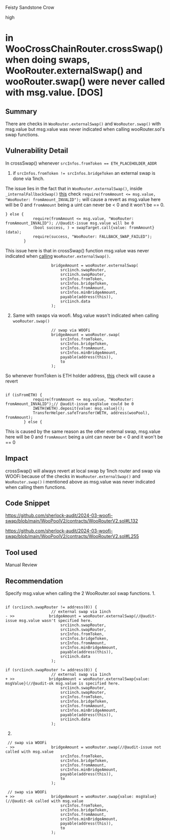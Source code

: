 Feisty Sandstone Crow

high

# in WooCrossChainRouter.crossSwap() when doing swaps, WooRouter.externalSwap() and wooRouter.swap() were never called with msg.value. [DOS]

## Summary
There are checks in `WooRouter.externalSwap()` and `WooRouter.swap()` with msg.value but msg.value was never indicated when calling wooRouter.sol's swap functions.
## Vulnerability Detail
In crossSwap() whenever `srcInfos.fromToken == ETH_PLACEHOLDER_ADDR` 

1. if `srcInfos.fromToken != srcInfos.bridgeToken` an external swap is done via 1inch. 

The issue lies in the fact that in `WooRouter.externalSwap()`, inside `_internalFallbackSwap()` [this](https://github.com/sherlock-audit/2024-03-woofi-swap/blob/main/WooPoolV2/contracts/WooRouterV2.sol#L255) check `require(fromAmount <= msg.value, "WooRouter: fromAmount_INVALID");`  will cause a revert as msg.value here will be 0 and `fromAmount` being a uint can never be < 0 and it won't be == 0.
```solidity
} else {
            require(fromAmount <= msg.value, "WooRouter: fromAmount_INVALID"); //@audit-issue msg.value will be 0
            (bool success, ) = swapTarget.call{value: fromAmount}(data);
            require(success, "WooRouter: FALLBACK_SWAP_FAILED");
        }
```
This issue here is that in crossSwap() function msg.value was never indicated when [calling](https://github.com/sherlock-audit/2024-03-woofi-swap/blob/main/WooPoolV2/contracts/CrossChain/WooCrossChainRouterV4.sol#L101-L110) `WooRouter.externalSwap()`.
```solidity
                    bridgeAmount = wooRouter.externalSwap(
                        src1inch.swapRouter,
                        src1inch.swapRouter,
                        srcInfos.fromToken,
                        srcInfos.bridgeToken,
                        srcInfos.fromAmount,
                        srcInfos.minBridgeAmount,
                        payable(address(this)),
                        src1inch.data
                    );
```

2. Same with swaps via woofi. Msg.value wasn't indicated when calling `wooRouter.swap()` 
```solidity
                    // swap via WOOFi
                    bridgeAmount = wooRouter.swap(
                        srcInfos.fromToken,
                        srcInfos.bridgeToken,
                        srcInfos.fromAmount,
                        srcInfos.minBridgeAmount,
                        payable(address(this)),
                        to
                    );
```


So whenever fromToken is ETH holder address, [this](https://github.com/sherlock-audit/2024-03-woofi-swap/blob/main/WooPoolV2/contracts/WooRouterV2.sol#L132) check will cause a revert
```solidity

if (isFromETH) {
            require(fromAmount <= msg.value, "WooRouter: fromAmount_INVALID");// @audit-issue msgValue could be 0
            IWETH(WETH).deposit{value: msg.value}();
            TransferHelper.safeTransfer(WETH, address(wooPool), fromAmount);
        } else {
```
This is caused by the same reason as the other external swap, msg.value here will be 0 and `fromAmount` being a uint can never be < 0 and it won't be == 0

## Impact
crossSwap() will always revert at local swap by 1inch router and swap via WOOFi because of  the checks in `WooRouter.externalSwap()` and `WooRouter.swap()` i mentioned above as msg.value was never indicated when calling them functions.

## Code Snippet
https://github.com/sherlock-audit/2024-03-woofi-swap/blob/main/WooPoolV2/contracts/WooRouterV2.sol#L132

https://github.com/sherlock-audit/2024-03-woofi-swap/blob/main/WooPoolV2/contracts/WooRouterV2.sol#L255
## Tool used

Manual Review

## Recommendation
Specify msg.value when calling the 2 WooRouter.sol swap functions.
1. 
```solidity

if (src1inch.swapRouter != address(0)) {
                    // external swap via 1inch
- >>               bridgeAmount = wooRouter.externalSwap(//@audit-issue msg.value wasn't specified here.
                        src1inch.swapRouter,
                        src1inch.swapRouter,
                        srcInfos.fromToken,
                        srcInfos.bridgeToken,
                        srcInfos.fromAmount,
                        srcInfos.minBridgeAmount,
                        payable(address(this)),
                        src1inch.data
                    );
```

```solidity
if (src1inch.swapRouter != address(0)) {
                    // external swap via 1inch
+ >>               bridgeAmount = wooRouter.externalSwap{value: msgValue}(//@audit-ok msg.value is specified here.
                        src1inch.swapRouter,
                        src1inch.swapRouter,
                        srcInfos.fromToken,
                        srcInfos.bridgeToken,
                        srcInfos.fromAmount,
                        srcInfos.minBridgeAmount,
                        payable(address(this)),
                        src1inch.data
                    );

```

2. 

```solidity
 // swap via WOOFi
- >>                bridgeAmount = wooRouter.swap(//@audit-issue not called with msg.value
                        srcInfos.fromToken,
                        srcInfos.bridgeToken,
                        srcInfos.fromAmount,
                        srcInfos.minBridgeAmount,
                        payable(address(this)),
                        to
                    );

```

```solidity
 // swap via WOOFi
+ >>                bridgeAmount = wooRouter.swap{value: msgValue}(//@audit-ok called with msg.value
                        srcInfos.fromToken,
                        srcInfos.bridgeToken,
                        srcInfos.fromAmount,
                        srcInfos.minBridgeAmount,
                        payable(address(this)),
                        to
                    );

```